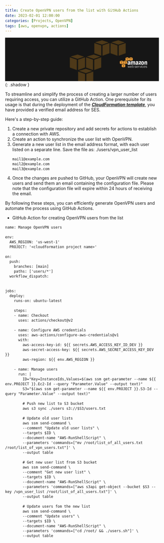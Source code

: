 ```yaml
---
title: Create OpenVPN users from the list with GitHub Actions
date: 2023-02-01 12:00:00
categories: [Projects, OpenVPN]
tags: [aws, openvpn, actions]
---
```

<script defer data-domain="senad-d.github.io" src="https://plus.seki.ink/js/script.js"></script>
![](https://github.com/senad-d/senad-d.github.io/blob/main/_media/images/backgroun.png?raw=true){: .shadow }

To streamline and simplify the process of creating a larger number of users requiring access, you can utilize a GitHub Action. One prerequisite for its usage is that during the deployment of the [***CloudFormation template***](https://senad-d.github.io/posts/projects-openvpn-aws-cf/), you have provided a verified email address for SES.

Here's a step-by-step guide:

1. Create a new private repository and add secrets for actions to establish a connection with AWS.
2. Create an action to synchronize the user list with OpenVPN.
3. Generate a new user list in the email address format, with each user listed on a separate line. Save the file as:
	./users/vpn_user_list
	```shell
	mail1@example.com
	mail2@example.com
	mail3@example.com
	```
4. Once the changes are pushed to GitHub, your OpenVPN will create new users and send them an email containing the configuration file. Please note that the configuration file will expire within 24 hours of receiving the email.

By following these steps, you can efficiently generate OpenVPN users and automate the process using GitHub Actions.

* GitHub Action for creating OpenVPN users from the list

```shell
name: Manage OpenVPN users

env:
  AWS_REGION: 'us-west-1'
  PROJECT: '<cloudformation project name>'

on:
  push:
    branches: [main]
    paths: ['users/*']
  workflow_dispatch:


jobs:
  deploy:
    runs-on: ubuntu-latest
    
    steps:
    - name: Checkout
      uses: actions/checkout@v2

    - name: Configure AWS credentials
      uses: aws-actions/configure-aws-credentials@v1
      with:
        aws-access-key-id: ${{ secrets.AWS_ACCESS_KEY_ID_DEV }}
        aws-secret-access-key: ${{ secrets.AWS_SECRET_ACCESS_KEY_DEV }}
        aws-region: ${{ env.AWS_REGION }}

    - name: Manage users
      run: |
        ID="Key=InstanceIds,Values=$(aws ssm get-parameter --name ${{ env.PROJECT }}.Ec2-Id --query "Parameter.Value" --output text)"
        S3="$(aws ssm get-parameter --name ${{ env.PROJECT }}.S3-Id --query "Parameter.Value" --output text)"

        # Push new list to S3 bucket
        aws s3 sync ./users s3://$S3/users.txt
        
        # Update old user lists
        aws ssm send-command \
        --comment "Update old user lists" \
        --targets $ID \
        --document-name "AWS-RunShellScript" \
        --parameters 'commands=["mv /root/list_of_all_users.txt /root/list_of_vpn_users.txt"]' \
        --output table

        # Get new user list from S3 bucket
        aws ssm send-command \
        --comment "Get new user list" \
        --targets $ID \
        --document-name "AWS-RunShellScript" \
        --parameters 'commands=["aws s3api get-object --bucket $S3 --key /vpn_user_list /root/list_of_all_users.txt"]' \
        --output table

        # Update users fom the new list
        aws ssm send-command \
        --comment "Update users" \
        --targets $ID \
        --document-name "AWS-RunShellScript" \
        --parameters 'commands=["cd /root/ && ./users.sh"]' \
        --output table
```
